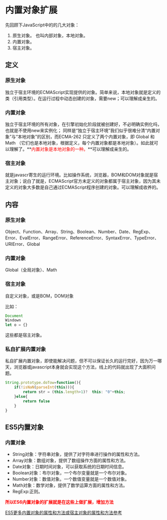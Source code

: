 # 内置对象扩展

先回顾下JavaScript中的的几大对象：

1. 原生对象。 也叫内部对象，本地对象。
2. 内置对象。
3. 宿主对象。

## 定义

### 原生对象

 独立于宿主环境的ECMAScript实现提供的对象。简单来说，本地对象就是定义的类（引用类型）。在运行过程中动态创建的对象，需要new；可以理解成亲生的。

### 内置对象

独立于宿主环境的所有对象，在引擎初始化阶段就被创建好，不必明确实例化吗，也就是不使用new来实例化； 同样是“独立于宿主环境”我们似乎很难分清“内置对象”与“本地对象”的区别，而ECMA-262 只定义了两个内置对象，即 Global 和 Math （它们也是本地对象，根据定义，每个内置对象都是本地对象）。如此就可以理解了。**<font color="red">内置对象是本地对象的一种。</font>**可以理解成亲生的。

### 宿主对象

就是javascr寄生的运行环境。比如操作系统，浏览器，BOM和DOM对象就是宿主对象；说白了就是，ECMAScript官方未定义的对象都属于宿主对象，因为其未定义的对象大多数是自己通过ECMAScript程序创建的对象。可以理解成收养的。

## 内容

### 原生对象

Object、Function、Array、String、Boolean、Number、Date、RegExp、Error、EvalError、RangeError、ReferenceError、SyntaxError、TypeError、URIError、Global

### 内置对象

Global（全局对象）、Math 

### 宿主对象

自定义对象，或是BOM，DOM对象

比如：

```js
Document
Windown
let o = {}
```

这些都是宿主对象。

### 私自扩展内置对象

私自扩展内置对象，即使能解决问题，但不可以保证长久的运行完好，因为万一哪天，浏览器或javascript本身就会实现这个方法，线上的代码就出现了大面积问题。

```js
String.prototype.doTow=function(){
    if(!isNaN(parseInt(this))){
   	 	return str = (this.length>1)?  this: "0"+this;
    }else{
   	 	return false
    }
}
```

## ES5内置对象

### 内置对象

- String对象：字符串对象，提供了对字符串进行操作的属性和方法。
- Array对象：数组对象，提供了数组操作方面的属性和方法。
- Date对象：日期时间对象，可以获取系统的日期时间信息。
- Boolean对象：布尔对象，一个布尔变量就是一个布尔对象。
- Number对象：数值对象。一个数值变量就是一个数值对象。
- Math对象：数学对象，提供了数学运算方面的属性和方法。
- RegExp:正则。

**<font color="red">所以ES6内置对象的扩展就是在这些上做扩展，增加方法</font>**

[ES5更多内置对象的属性和方法或宿主对象的属性和方法参考](http://www.w3school.com.cn/js/index.asp)



